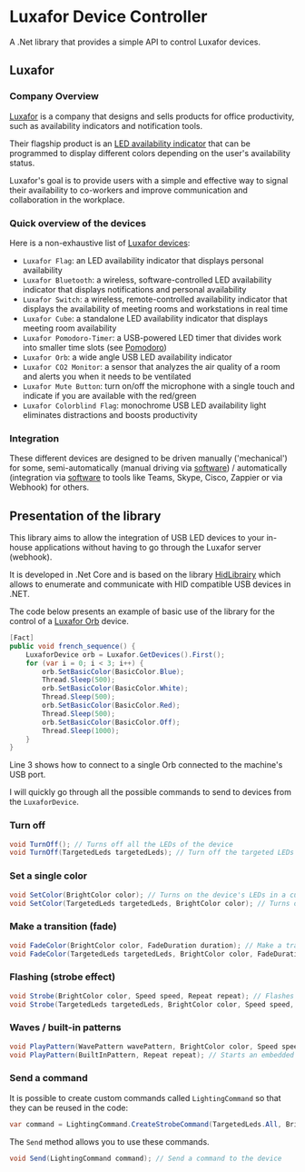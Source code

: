 # Luxafor Device Controller

A .Net library that provides a simple API to control Luxafor devices.

## Luxafor

### Company Overview

[Luxafor](https://luxafor.com) is a company that designs and sells products for office productivity, such as availability indicators and notification tools. 

Their flagship product is an [LED availability indicator](https://luxafor.com/product/flag) that can be programmed to display different colors depending on the user's availability status. 

Luxafor's goal is to provide users with a simple and effective way to signal their availability to co-workers and improve communication and collaboration in the workplace.

### Quick overview of the devices

Here is a non-exhaustive list of [Luxafor devices](https://luxafor.com/products):

- `Luxafor Flag`: an LED availability indicator that displays personal availability
- `Luxafor Bluetooth`: a wireless, software-controlled LED availability indicator that displays notifications and personal availability
- `Luxafor Switch`: a wireless, remote-controlled availability indicator that displays the availability of meeting rooms and workstations in real time
- `Luxafor Cube`: a standalone LED availability indicator that displays meeting room availability
- `Luxafor Pomodoro-Timer`: a USB-powered LED timer that divides work into smaller time slots (see [Pomodoro](https://reefact.net/craftsmanship/tools/pomodoro))
- `Luxafor Orb`: a wide angle USB LED availability indicator
- `Luxafor CO2 Monitor`: a sensor that analyzes the air quality of a room and alerts you when it needs to be ventilated
- `Luxafor Mute Button`: turn on/off the microphone with a single touch and indicate if you are available with the red/green
- `Luxafor Colorblind Flag`: monochrome USB LED availability light eliminates distractions and boosts productivity

### Integration

These different devices are designed to be driven manually ('mechanical') for some, semi-automatically (manual driving via [software](https://luxaformanual.com)) / automatically (integration via [software](https://luxaformanual.com) to tools like Teams, Skype, Cisco, Zappier or via Webhook) for others. 

## Presentation of the library

This library aims to allow the integration of USB LED devices to your in-house applications without having to go through the Luxafor server (webhook).

It is developed in .Net Core and is based on the library [HidLibrairy](https://github.com/mikeobrien/HidLibrary) which allows to enumerate and communicate with HID compatible USB devices in .NET.

The code below presents an example of basic use of the library for the control of a [Luxafor Orb](https://luxafor.com/product/orb/) device.

```csharp
[Fact]
public void french_sequence() {
    LuxaforDevice orb = Luxafor.GetDevices().First();
    for (var i = 0; i < 3; i++) {
        orb.SetBasicColor(BasicColor.Blue);
        Thread.Sleep(500);
        orb.SetBasicColor(BasicColor.White);
        Thread.Sleep(500);
        orb.SetBasicColor(BasicColor.Red);
        Thread.Sleep(500);
        orb.SetBasicColor(BasicColor.Off);
        Thread.Sleep(1000);
    }
}
```

Line 3 shows how to connect to a single Orb connected to the machine's USB port.

I will quickly go through all the possible commands to send to devices from the `LuxaforDevice`.

### Turn off

```csharp
void TurnOff(); // Turns off all the LEDs of the device
void TurnOff(TargetedLeds targetedLeds); // Turn off the targeted LEDs of the device
```

### Set a single color

```csharp
void SetColor(BrightColor color); // Turns on the device's LEDs in a custom color.
void SetColor(TargetedLeds targetedLeds, BrightColor color); // Turns on the targeted device LEDs in a custom color.
```

### Make a transition (fade)

```csharp
void FadeColor(BrightColor color, FadeDuration duration); // Make a transition from all the LEDs of the device to a custom color
void FadeColor(TargetedLeds targetedLeds, BrightColor color, FadeDuration duration); // Performs a transition from the targeted device LEDs to a custom color
```

### Flashing (strobe effect)

```csharp
void Strobe(BrightColor color, Speed speed, Repeat repeat); // Flashes all the LEDs of the device in a custom color
void Strobe(TargetedLeds targetedLeds, BrightColor color, Speed speed, Repeat repeat); // Flashes the targeted device LEDs in a custom color
```

### Waves / built-in patterns

```csharp
void PlayPattern(WavePattern wavePattern, BrightColor color, Speed speed, Repeat repeat); // Starts a wave pattern that targets all the LEDs of the device based on a custom color
void PlayPattern(BuiltInPattern, Repeat repeat); // Starts an embedded pattern that targets all LEDs on the device
```

### Send a command

It is possible to create custom commands called `LightingCommand` so that they can be reused in the code:

```csharp
var command = LightingCommand.CreateStrobeCommand(TargetedLeds.All, BrightColor.Yellow, Speed.FromByte(20), Repeat.Count(3));
```

The `Send` method allows you to use these commands.

```csharp
void Send(LightingCommand command); // Send a command to the device
```
